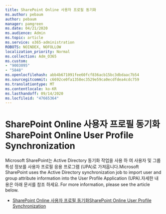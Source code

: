 ```yaml
---
title: SharePoint Online 사용자 프로필 동기화
ms.author: pebaum
author: pebaum
manager: pamgreen
ms.date: 04/21/2020
ms.audience: Admin
ms.topic: article
ms.service: o365-administration
ROBOTS: NOINDEX, NOFOLLOW
localization_priority: Normal
ms.collection: Adm_O365
ms.custom:
- "9003095"
- "5848"
ms.openlocfilehash: abb4b671091fee60fcf836acb15bc3dbdaac7b54
ms.sourcegitcommit: c6692ce0fa1358ec3529e59ca0ecdfdea4cdc759
ms.translationtype: MT
ms.contentlocale: ko-KR
ms.lasthandoff: 09/14/2020
ms.locfileid: "47665364"
---
```

# <a name="sharepoint-online-user-profile-synchronization"></a><span data-ttu-id="5b0de-102">SharePoint Online 사용자 프로필 동기화</span><span class="sxs-lookup"><span data-stu-id="5b0de-102">SharePoint Online User Profile Synchronization</span></span>

<span data-ttu-id="5b0de-103">Microsoft SharePoint는 Active Directory 동기화 작업을 사용 하 여 사용자 및 그룹 특성 정보를 사용자 프로필 응용 프로그램 (UPA)로 가져옵니다.</span><span class="sxs-lookup"><span data-stu-id="5b0de-103">Microsoft SharePoint uses the Active Directory synchronization job to import user and group attribute information into the User Profile Application (UPA).</span></span><span data-ttu-id="5b0de-104">자세한 내용은 아래 문서를 참조 하세요.</span><span class="sxs-lookup"><span data-stu-id="5b0de-104"> For more information, please see the article below.</span></span>

- [<span data-ttu-id="5b0de-105">SharePoint Online 사용자 프로필 동기화</span><span class="sxs-lookup"><span data-stu-id="5b0de-105">SharePoint Online User Profile Synchronization</span></span>](https://docs.microsoft.com/sharepoint/user-profile-sync)
